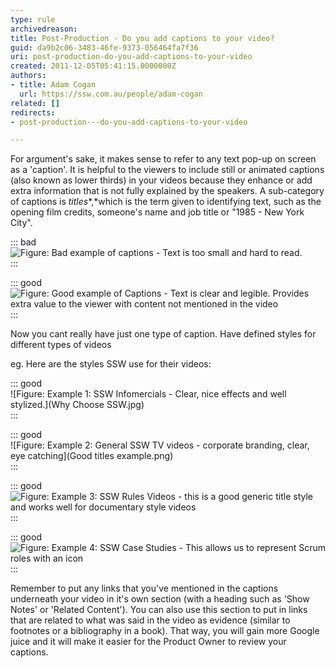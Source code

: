 ```yaml
---
type: rule
archivedreason: 
title: Post-Production - Do you add captions to your video?
guid: da9b2c06-3483-46fe-9373-056464fa7f36
uri: post-production-do-you-add-captions-to-your-video
created: 2011-12-05T05:41:15.0000000Z
authors:
- title: Adam Cogan
  url: https://ssw.com.au/people/adam-cogan
related: []
redirects:
- post-production---do-you-add-captions-to-your-video

---
```


For argument's sake, it makes sense to refer to any text pop-up on screen as a 'caption'. It is helpful to the viewers to include still or animated captions (also known as lower thirds) in your videos because they enhance or add extra information that is not fully explained by the speakers. A sub-category of captions is *titles**,*which is the term given to identifying text, such as the opening film credits, someone's name and job title or "1985 - New York City".

<!--endintro-->


::: bad  
![Figure: Bad example of captions - Text is too small and hard to read.](CTA\_Bad\_Example\_2.jpg)  
:::


::: good  
![Figure: Good example of Captions - Text is clear and legible. Provides extra value to the viewer with content not mentioned in the video](CTA\_Good\_Example\_2.jpg)  
:::

Now you cant really have just one type of caption. Have defined styles for different types of videos

eg. Here are the styles SSW use for their videos:


::: good  
![Figure: Example 1: SSW Infomercials - Clear, nice effects and well stylized.](Why Choose SSW.jpg)  
:::


::: good  
![Figure: Example 2: General SSW TV videos - corporate branding, clear, eye catching](Good titles example.png)  
:::


::: good  
![Figure: Example 3: SSW Rules Videos - this is a good generic title style and works well for documentary style videos](SSWRules\_LowerThirdsExample.jpg)  
:::


::: good  
![Figure: Example 4: SSW Case Studies - This allows us to represent Scrum roles with an icon](CaseStudy\_LowerThirds.jpg)  
:::

Remember to put any links that you've mentioned in the captions underneath your video in it's own section (with a heading such as 'Show Notes' or 'Related Content'). You can also use this section to put in links that are related to what was said in the video as evidence (similar to footnotes or a bibliography in a book). That way, you will gain more Google juice and it will make it easier for the Product Owner to review your captions.

